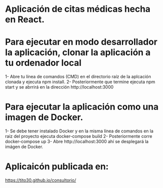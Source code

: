 # Aplicación de citas médicas hecha en React.

# Para ejecutar en modo desarrollador la aplicación, clonar la aplicación a tu ordenador local

1- Abre tu línea de comandos (CMD) en el directorio raíz de la aplcación clonada y ejecuta npm install.
2- Posteriormente que termine ejecuta npm start y se abrrirá en la dirección http://localhost:3000

# Para ejecutar la aplicación como una imagen de Docker.

1- Se debe tener instalado Docker y en la misma línea de comandos en la raiz del proyecto ejecuta docker-compose build
2- Posteriormente corre docker-compose up
3- Abre http://localhost:3000 ahí se desplegará la imágen de Docker.


# Aplicaicón publicada en:

https://tito30.github.io/consultorio/

